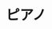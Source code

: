 ---
layout: dual
title: ピアノ
content_blocks:
  - ja_no_furi: >
      ピアノ
    ja_all_furi: >
      ピアノ
    ja_first_furi: >
      ピアノ
    english: >
      Piano
    audio_file_ja: >
      /assets/story1_0.mp3
    audio_file_en: >
      /assets/story1_0_en.mp3
  - ja_no_furi: >
      芥川龍之介
    ja_all_furi: >
      <ruby>芥川<rt>あくたがわ</rt></ruby><ruby>龍之介<rt>りゅうのすけ</rt></ruby>
    ja_first_furi: >
      <ruby>芥川<rt>あくたがわ</rt></ruby><ruby>龍之介<rt>りゅうのすけ</rt></ruby>
    english: >
      Ryunosuke Akutagawa
    audio_file_ja: >
      /assets/story1_1.mp3
    audio_file_en: >
      /assets/story1_1_en.mp3
  - ja_no_furi: >
      　或雨のふる秋の日、わたしは或人を訪ねる為に横浜の山手を歩いて行つた。この辺の荒廃は震災当時と殆ど変つてゐなかつた。若し少しでも変つてゐるとすれば、それは一面にスレヱトの屋根や煉瓦の壁の落ち重なつた中に藜あかざの伸びてゐるだけだつた。現に或家の崩れた跡には蓋をあけた弓なりのピアノさへ、半ば壁にひしがれたまゝ、つややかに鍵盤を濡らしてゐた。のみならず大小さまざまの譜本もかすかに色づいた藜の中に桃色、水色、薄黄色などの横文字の表紙を濡らしてゐた。
    ja_all_furi: >
      　<ruby>或<rt>ある</rt></ruby><ruby>雨<rt>あめ</rt></ruby>のふる<ruby>秋<rt>あき</rt></ruby>の<ruby>日<rt>ひ</rt></ruby>、わたしは<ruby>或<rt>ある</rt></ruby><ruby>人<rt>ひと</rt></ruby>を訪ねる<ruby>為<rt>ため</rt></ruby>に<ruby>横浜<rt>よこはま</rt></ruby>の<ruby>山手<rt>やまて</rt></ruby>を歩いて行つた。この<ruby>辺<rt>へん</rt></ruby>の<ruby>荒廃<rt>こうはい</rt></ruby>は<ruby>震災<rt>しんさい</rt></ruby><ruby>当時<rt>とうじ</rt></ruby>と殆ど<ruby>変<rt>へん</rt></ruby>つてゐなかつた。若し少しでも<ruby>変<rt>へん</rt></ruby>つてゐるとすれば、それは<ruby>一面<rt>いちめん</rt></ruby>にスレヱトの<ruby>屋根<rt>やね</rt></ruby>や<ruby>煉瓦<rt>れんが</rt></ruby>の<ruby>壁<rt>かべ</rt></ruby>の落ち重なつた<ruby>中<rt>ちゅう</rt></ruby>に<ruby>藜<rt>あかざ</rt></ruby>あかざの伸びてゐるだけだつた。現に<ruby>或<rt>ある</rt></ruby><ruby>家<rt>いえ</rt></ruby>の崩れた<ruby>跡<rt>あと</rt></ruby>には<ruby>蓋<rt>ふた</rt></ruby>をあけた弓なりのピアノさへ、半ば<ruby>壁<rt>かべ</rt></ruby>にひしがれたまゝ、つややかに<ruby>鍵盤<rt>けんばん</rt></ruby>を濡らしてゐた。のみならず<ruby>大小<rt>だいしょう</rt></ruby>さまざまの<ruby>譜<rt>ふ</rt></ruby><ruby>本<rt>ほん</rt></ruby>もかすかに色づいた<ruby>藜<rt>あかざ</rt></ruby>の<ruby>中<rt>なか</rt></ruby>に<ruby>桃色<rt>ももいろ</rt></ruby>、<ruby>水色<rt>みずいろ</rt></ruby>、<ruby>薄<rt>うす</rt></ruby><ruby>黄色<rt>きいろ</rt></ruby>などの<ruby>横<rt>よこ</rt></ruby><ruby>文字<rt>もじ</rt></ruby>の<ruby>表紙<rt>ひょうし</rt></ruby>を濡らしてゐた。
    ja_first_furi: >
      　<ruby>或<rt>ある</rt></ruby><ruby>雨<rt>あめ</rt></ruby>のふる<ruby>秋<rt>あき</rt></ruby>の<ruby>日<rt>ひ</rt></ruby>、わたしは或<ruby>人<rt>ひと</rt></ruby>を訪ねる<ruby>為<rt>ため</rt></ruby>に<ruby>横浜<rt>よこはま</rt></ruby>の<ruby>山手<rt>やまて</rt></ruby>を歩いて行つた。この<ruby>辺<rt>へん</rt></ruby>の<ruby>荒廃<rt>こうはい</rt></ruby>は<ruby>震災<rt>しんさい</rt></ruby><ruby>当時<rt>とうじ</rt></ruby>と殆ど<ruby>変<rt>へん</rt></ruby>つてゐなかつた。若し少しでも変つてゐるとすれば、それは<ruby>一面<rt>いちめん</rt></ruby>にスレヱトの<ruby>屋根<rt>やね</rt></ruby>や<ruby>煉瓦<rt>れんが</rt></ruby>の<ruby>壁<rt>かべ</rt></ruby>の落ち重なつた<ruby>中<rt>ちゅう</rt></ruby>に<ruby>藜<rt>あかざ</rt></ruby>あかざの伸びてゐるだけだつた。現に或<ruby>家<rt>いえ</rt></ruby>の崩れた<ruby>跡<rt>あと</rt></ruby>には<ruby>蓋<rt>ふた</rt></ruby>をあけた弓なりのピアノさへ、半ば壁にひしがれたまゝ、つややかに<ruby>鍵盤<rt>けんばん</rt></ruby>を濡らしてゐた。のみならず<ruby>大小<rt>だいしょう</rt></ruby>さまざまの<ruby>譜<rt>ふ</rt></ruby><ruby>本<rt>ほん</rt></ruby>もかすかに色づいた藜の中に<ruby>桃色<rt>ももいろ</rt></ruby>、<ruby>水色<rt>みずいろ</rt></ruby>、<ruby>薄<rt>うす</rt></ruby><ruby>黄色<rt>きいろ</rt></ruby>などの<ruby>横<rt>よこ</rt></ruby><ruby>文字<rt>もじ</rt></ruby>の<ruby>表紙<rt>ひょうし</rt></ruby>を濡らしてゐた。
    english: >
      One rainy autumn day, I walked up the mountainside of Yokohama to visit someone. The devastation around here had hardly changed since the earthquake. If there was anything that had changed, it was only the slate roof and brick walls that were piled up and covered with bruises. In fact, in the ruins of a collapsed house, there was even a bow-shaped piano with the lid open. Not only that, but also the various large and small music books were covered with horizontal letters in pink, light blue, and light yellow in the faintly colored iris.
    audio_file_ja: >
      /assets/story1_2.mp3
    audio_file_en: >
      /assets/story1_2_en.mp3
  - ja_no_furi: >
      　わたしはわたしの訪ねた人と或こみ入つた用件を話した。話は容易に片づかなかつた。わたしはとうとう夜に入つた後、やつとその人の家を辞することにした。それも近近にもう一度面談を約した上のことだつた。
    ja_all_furi: >
      　わたしはわたしの訪ねた<ruby>人<rt>ひと</rt></ruby>と<ruby>或<rt>ある</rt></ruby>こみ入つた<ruby>用件<rt>ようけん</rt></ruby>を話した。<ruby>話<rt>はなし</rt></ruby>は<ruby>容易<rt>ようい</rt></ruby>に片づかなかつた。わたしはとうとう<ruby>夜<rt>よる</rt></ruby>に入つた<ruby>後<rt>あと</rt></ruby>、やつとその<ruby>人<rt>ひと</rt></ruby>の<ruby>家<rt>いえ</rt></ruby>を辞することにした。それも<ruby>近近<rt>ちかぢか</rt></ruby>にもう<ruby>一<rt>いち</rt></ruby><ruby>度<rt>ど</rt></ruby><ruby>面談<rt>めんだん</rt></ruby>を約した<ruby>上<rt>うえ</rt></ruby>のことだつた。
    ja_first_furi: >
      　わたしはわたしの訪ねた人と或こみ入つた<ruby>用件<rt>ようけん</rt></ruby>を話した。<ruby>話<rt>はなし</rt></ruby>は<ruby>容易<rt>ようい</rt></ruby>に片づかなかつた。わたしはとうとう<ruby>夜<rt>よる</rt></ruby>に入つた<ruby>後<rt>あと</rt></ruby>、やつとその人の家を辞することにした。それも<ruby>近近<rt>ちかぢか</rt></ruby>にもう<ruby>一<rt>いち</rt></ruby><ruby>度<rt>ど</rt></ruby><ruby>面談<rt>めんだん</rt></ruby>を約した<ruby>上<rt>うえ</rt></ruby>のことだつた。
    english: >
      I talked about a complicated matter with the person I visited. The conversation was not easy to finish. When night finally fell, I decided to leave him and his house. It was only after we had arranged to meet again in the near future.
    audio_file_ja: >
      /assets/story1_3.mp3
    audio_file_en: >
      /assets/story1_3_en.mp3
  - ja_no_furi: >
      　雨は幸ひにも上つてゐた。おまけに月も風立つた空に時々光を洩らしてゐた。わたしは汽車に乗り遅れぬ為に（煙草の吸はれぬ省線電車は勿論わたしには禁もつだつた。）出来るだけ足を早めて行つた。
    ja_all_furi: >
      　<ruby>雨<rt>あめ</rt></ruby>は<ruby>幸<rt>さいわい</rt></ruby>ひにも<ruby>上<rt>うえ</rt></ruby>つてゐた。おまけに<ruby>月<rt>つき</rt></ruby>も<ruby>風<rt>かぜ</rt></ruby>立つた<ruby>空<rt>そら</rt></ruby>に時々<ruby>光<rt>ひかり</rt></ruby>を洩らしてゐた。わたしは<ruby>汽車<rt>きしゃ</rt></ruby>に乗り遅れぬ<ruby>為<rt>ため</rt></ruby>に（<ruby>煙草<rt>たばこ</rt></ruby>の<ruby>吸<rt>きゅう</rt></ruby>はれぬ<ruby>省線<rt>しょうせん</rt></ruby><ruby>電車<rt>でんしゃ</rt></ruby>は<ruby>勿論<rt>もちろん</rt></ruby>わたしには<ruby>禁<rt>きん</rt></ruby>もつだつた。）出来るだけ<ruby>足<rt>あし</rt></ruby>を早めて行つた。
    ja_first_furi: >
      　雨は<ruby>幸<rt>さいわい</rt></ruby>ひにも上つてゐた。おまけに<ruby>月<rt>つき</rt></ruby>も<ruby>風<rt>かぜ</rt></ruby>立つた<ruby>空<rt>そら</rt></ruby>に時々<ruby>光<rt>ひかり</rt></ruby>を洩らしてゐた。わたしは<ruby>汽車<rt>きしゃ</rt></ruby>に乗り遅れぬ為に（<ruby>煙草<rt>たばこ</rt></ruby>の<ruby>吸<rt>きゅう</rt></ruby>はれぬ<ruby>省線<rt>しょうせん</rt></ruby><ruby>電車<rt>でんしゃ</rt></ruby>は<ruby>勿論<rt>もちろん</rt></ruby>わたしには<ruby>禁<rt>きん</rt></ruby>もつだつた。）出来るだけ<ruby>足<rt>あし</rt></ruby>を早めて行つた。
    english: >
      Luckily, it was raining. On top of that, the moon occasionally shed light on the windy sky. In order not to miss the train (of course, the short-route train, where I can't smoke, was forbidden to me), I went as fast as I could.
    audio_file_ja: >
      /assets/story1_4.mp3
    audio_file_en: >
      /assets/story1_4_en.mp3
  - ja_no_furi: >
      　すると突然聞えたのは誰かのピアノを打つた音だつた。いや、「打つた」と言ふよりも寧ろ触つた音だつた。わたしは思はず足をゆるめ、荒涼としたあたりを眺めまはした。ピアノは丁度月の光に細長い鍵盤を仄めかせてゐた、あの藜の中にあるピアノは。――しかし人かげはどこにもなかつた。
    ja_all_furi: >
      　すると<ruby>突然<rt>とつぜん</rt></ruby>聞えたのは<ruby>誰<rt>だれ</rt></ruby>かのピアノを打つた<ruby>音<rt>おと</rt></ruby>だつた。いや、「打つた」と言ふよりも寧ろ<ruby>触<rt>ふれ</rt></ruby>つた<ruby>音<rt>おと</rt></ruby>だつた。わたしは思はず<ruby>足<rt>あし</rt></ruby>をゆるめ、<ruby>荒涼<rt>こうりょう</rt></ruby>としたあたりを眺めまはした。ピアノは<ruby>丁度<rt>ちょうど</rt></ruby><ruby>月<rt>つき</rt></ruby>の<ruby>光<rt>ひかり</rt></ruby>に細長い<ruby>鍵盤<rt>けんばん</rt></ruby>を仄めかせてゐた、あの<ruby>藜<rt>あかざ</rt></ruby>の<ruby>中<rt>なか</rt></ruby>にあるピアノは。――しかし人かげはどこにもなかつた。
    ja_first_furi: >
      　すると<ruby>突然<rt>とつぜん</rt></ruby>聞えたのは<ruby>誰<rt>だれ</rt></ruby>かのピアノを打つた<ruby>音<rt>おと</rt></ruby>だつた。いや、「打つた」と言ふよりも寧ろ<ruby>触<rt>ふれ</rt></ruby>つた音だつた。わたしは思はず足をゆるめ、<ruby>荒涼<rt>こうりょう</rt></ruby>としたあたりを眺めまはした。ピアノは<ruby>丁度<rt>ちょうど</rt></ruby>月の光に細長い鍵盤を仄めかせてゐた、あの藜の中にあるピアノは。――しかし人かげはどこにもなかつた。
    english: >
      Then suddenly I heard the sound of someone hitting the piano. No, rather than saying "I hit it," it was a touch sound. Unexpectedly, I relaxed and gazed at the desolate surroundings. The piano was just hinting at the long, thin keyboard in the moonlight, the piano in that shade. --but there was no shadow anywhere.
    audio_file_ja: >
      /assets/story1_5.mp3
    audio_file_en: >
      /assets/story1_5_en.mp3
  - ja_no_furi: >
      　それはたつた一音おんだつた。が、ピアノには違ひなかつた。わたしは多少無気味になり、もう一度足を早めようとした。その時わたしの後ろにしたピアノは確かに又かすかに音を出した。わたしは勿論振りかへらずにさつさと足を早めつゞけた、湿気を孕んだ一陣の風のわたしを送るのを感じながら。……
    ja_all_furi: >
      　それはたつた<ruby>一<rt>いち</rt></ruby><ruby>音<rt>おん</rt></ruby>おんだつた。が、ピアノには違ひなかつた。わたしは<ruby>多少<rt>たしょう</rt></ruby><ruby>無<rt>む</rt></ruby><ruby>気味<rt>きみ</rt></ruby>になり、もう<ruby>一<rt>いち</rt></ruby><ruby>度<rt>ど</rt></ruby><ruby>足<rt>あし</rt></ruby>を早めようとした。その<ruby>時<rt>とき</rt></ruby>わたしの後ろにしたピアノは確かに<ruby>又<rt>また</rt></ruby>かすかに<ruby>音<rt>おと</rt></ruby>を出した。わたしは<ruby>勿論<rt>もちろん</rt></ruby>振りかへらずにさつさと<ruby>足<rt>あし</rt></ruby>を早めつゞけた、<ruby>湿気<rt>しっけ</rt></ruby>を孕んだ<ruby>一陣<rt>いちじん</rt></ruby>の<ruby>風<rt>かぜ</rt></ruby>のわたしを送るのを感じながら。……
    ja_first_furi: >
      　それはたつた一音おんだつた。が、ピアノには違ひなかつた。わたしは<ruby>多少<rt>たしょう</rt></ruby><ruby>無<rt>む</rt></ruby><ruby>気味<rt>きみ</rt></ruby>になり、もう一度足を早めようとした。その<ruby>時<rt>とき</rt></ruby>わたしの後ろにしたピアノは確かに<ruby>又<rt>また</rt></ruby>かすかに音を出した。わたしは勿論振りかへらずにさつさと足を早めつゞけた、<ruby>湿気<rt>しっけ</rt></ruby>を孕んだ<ruby>一陣<rt>いちじん</rt></ruby>の風のわたしを送るのを感じながら。……
    english: >
      "It was a single clatter." But the piano was no different. I got a little uneasy and tried to quicken my steps again. At that time, the piano behind me did make a faint sound again. Of course I didn't turn my back and kept walking quickly, feeling a gust of damp wind blowing me. ……
    audio_file_ja: >
      /assets/story1_6.mp3
    audio_file_en: >
      /assets/story1_6_en.mp3
  - ja_no_furi: >
      　わたしはこのピアノの音に超自然の解釈を加へるには余りにリアリストに違ひなかつた。成程人かげは見えなかつたにしろ、あの崩れた壁のあたりに猫でも潜んでゐたかも知れない。若し猫ではなかつたとすれば、――わたしはまだその外にも鼬だの蟇がへるだのを数へてゐた。けれども兎に角人手を借らずにピアノの鳴つたのは不思議だつた。
    ja_all_furi: >
      　わたしはこのピアノの<ruby>音<rt>おと</rt></ruby>に<ruby>超<rt>ちょう</rt></ruby><ruby>自然<rt>しぜん</rt></ruby>の<ruby>解釈<rt>かいしゃく</rt></ruby>を加へるには余りにリアリストに違ひなかつた。<ruby>成程<rt>なるほど</rt></ruby>人かげは見えなかつたにしろ、あの崩れた<ruby>壁<rt>かべ</rt></ruby>のあたりに<ruby>猫<rt>ねこ</rt></ruby>でも潜んでゐたかも知れない。若し<ruby>猫<rt>ねこ</rt></ruby>ではなかつたとすれば、――わたしはまだその<ruby>外<rt>そと</rt></ruby>にも<ruby>鼬<rt>いたち</rt></ruby>だの<ruby>蟇<rt>ひき</rt></ruby>がへるだのを<ruby>数<rt>かず</rt></ruby>へてゐた。けれども兎に角<ruby>人手<rt>ひとで</rt></ruby>を借らずにピアノの<ruby>鳴<rt>なる</rt></ruby>つたのは<ruby>不思議<rt>ふしぎ</rt></ruby>だつた。
    ja_first_furi: >
      　わたしはこのピアノの音に<ruby>超<rt>ちょう</rt></ruby><ruby>自然<rt>しぜん</rt></ruby>の<ruby>解釈<rt>かいしゃく</rt></ruby>を加へるには余りにリアリストに違ひなかつた。<ruby>成程<rt>なるほど</rt></ruby>人かげは見えなかつたにしろ、あの崩れた壁のあたりに<ruby>猫<rt>ねこ</rt></ruby>でも潜んでゐたかも知れない。若し猫ではなかつたとすれば、――わたしはまだその<ruby>外<rt>そと</rt></ruby>にも<ruby>鼬<rt>いたち</rt></ruby>だの<ruby>蟇<rt>ひき</rt></ruby>がへるだのを<ruby>数<rt>かず</rt></ruby>へてゐた。けれども兎に角<ruby>人手<rt>ひとで</rt></ruby>を借らずにピアノの<ruby>鳴<rt>なる</rt></ruby>つたのは<ruby>不思議<rt>ふしぎ</rt></ruby>だつた。
    english: >
      I was too realist to add a supernatural interpretation to this piano sound. Even though I couldn't see the shadows, there might have been a cat lurking around that crumbling wall. If it wasn't a cat--I was still counting weasels and toads besides them. However, it was strange that the piano could play without any help.
    audio_file_ja: >
      /assets/story1_7.mp3
    audio_file_en: >
      /assets/story1_7_en.mp3
  - ja_no_furi: >
      　五日ばかりたつた後、わたしは同じ用件の為に同じ山手を通りかゝつた。ピアノは不相変ひつそりと藜の中に蹲つてゐた。桃色、水色、薄黄色などの譜本の散乱してゐることもやはりこの前に変らなかつた。只けふはそれ等は勿論、崩れ落ちた煉瓦やスレヱトも秋晴れの日の光にかがやいてゐた。
    ja_all_furi: >
      　<ruby>五<rt>いつ</rt></ruby><ruby>日<rt>か</rt></ruby>ばかりたつた<ruby>後<rt>あと</rt></ruby>、わたしは同じ<ruby>用件<rt>ようけん</rt></ruby>の<ruby>為<rt>ため</rt></ruby>に同じ<ruby>山手<rt>やまて</rt></ruby>を通りかゝつた。ピアノは<ruby>不<rt>ふ</rt></ruby><ruby>相<rt>そう</rt></ruby><ruby>変<rt>へん</rt></ruby>ひつそりと<ruby>藜<rt>あかざ</rt></ruby>の<ruby>中<rt>なか</rt></ruby>に<ruby>蹲<rt>つくばい</rt></ruby>つてゐた。<ruby>桃色<rt>ももいろ</rt></ruby>、<ruby>水色<rt>みずいろ</rt></ruby>、<ruby>薄<rt>うす</rt></ruby><ruby>黄色<rt>きいろ</rt></ruby>などの<ruby>譜<rt>ふ</rt></ruby><ruby>本<rt>ほん</rt></ruby>の<ruby>散乱<rt>さんらん</rt></ruby>してゐることもやはりこの<ruby>前<rt>まえ</rt></ruby>に変らなかつた。<ruby>只<rt>ただ</rt></ruby>けふはそれ<ruby>等<rt>ら</rt></ruby>は<ruby>勿論<rt>もちろん</rt></ruby>、崩れ落ちた<ruby>煉瓦<rt>れんが</rt></ruby>やスレヱトも秋晴れの<ruby>日<rt>ひ</rt></ruby>の<ruby>光<rt>ひかり</rt></ruby>にかがやいてゐた。
    ja_first_furi: >
      　<ruby>五<rt>いつ</rt></ruby>日ばかりたつた後、わたしは同じ用件の為に同じ山手を通りかゝつた。ピアノは<ruby>不<rt>ふ</rt></ruby><ruby>相<rt>そう</rt></ruby>変ひつそりと藜の中に<ruby>蹲<rt>つくばい</rt></ruby>つてゐた。桃色、水色、薄黄色などの譜本の<ruby>散乱<rt>さんらん</rt></ruby>してゐることもやはりこの<ruby>前<rt>まえ</rt></ruby>に変らなかつた。<ruby>只<rt>ただ</rt></ruby>けふはそれ<ruby>等<rt>ら</rt></ruby>は勿論、崩れ落ちた煉瓦やスレヱトも秋晴れの日の光にかがやいてゐた。
    english: >
      About five days later, I passed by the same Yamate for the same business. The piano crouched quietly in the grass. The streak of pink, light blue, pale yellow, and other musical scores hadn't changed since last time. Not only that, but the fallen bricks and slates were also shining in the clear autumn sunlight.
    audio_file_ja: >
      /assets/story1_8.mp3
    audio_file_en: >
      /assets/story1_8_en.mp3
  - ja_no_furi: >
      　わたしは譜本を踏まぬやうにピアノの前へ歩み寄つた。ピアノは今目のあたりに見れば、鍵盤の象牙も光沢を失ひ、蓋の漆も剥落してゐた。殊に脚には海老かづらに似た一すぢの蔓草もからみついてゐた。わたしはこのピアノを前に何か失望に近いものを感じた。
    ja_all_furi: >
      　わたしは<ruby>譜<rt>ふ</rt></ruby><ruby>本<rt>ほん</rt></ruby>を踏まぬやうにピアノの<ruby>前<rt>まえ</rt></ruby>へ歩み寄つた。ピアノは<ruby>今<rt>いま</rt></ruby>目のあたりに見れば、<ruby>鍵盤<rt>けんばん</rt></ruby>の<ruby>象牙<rt>ぞうげ</rt></ruby>も<ruby>光沢<rt>こうたく</rt></ruby>を失ひ、<ruby>蓋<rt>ふた</rt></ruby>の<ruby>漆<rt>うるし</rt></ruby>も<ruby>剥落<rt>はくらく</rt></ruby>してゐた。殊に<ruby>脚<rt>あし</rt></ruby>には<ruby>海老<rt>えび</rt></ruby>かづらに<ruby>似<rt>に</rt></ruby>た<ruby>一<rt>いち</rt></ruby>すぢの<ruby>蔓草<rt>つるくさ</rt></ruby>もからみついてゐた。わたしはこのピアノを<ruby>前<rt>まえ</rt></ruby>に<ruby>何<rt>なん</rt></ruby>か<ruby>失望<rt>しつぼう</rt></ruby>に近いものを感じた。
    ja_first_furi: >
      　わたしは譜本を踏まぬやうにピアノの前へ歩み寄つた。ピアノは<ruby>今<rt>いま</rt></ruby>目のあたりに見れば、鍵盤の<ruby>象牙<rt>ぞうげ</rt></ruby>も<ruby>光沢<rt>こうたく</rt></ruby>を失ひ、蓋の<ruby>漆<rt>うるし</rt></ruby>も<ruby>剥落<rt>はくらく</rt></ruby>してゐた。殊に<ruby>脚<rt>あし</rt></ruby>には<ruby>海老<rt>えび</rt></ruby>かづらに<ruby>似<rt>に</rt></ruby>た一すぢの<ruby>蔓草<rt>つるくさ</rt></ruby>もからみついてゐた。わたしはこのピアノを前に<ruby>何<rt>なん</rt></ruby>か<ruby>失望<rt>しつぼう</rt></ruby>に近いものを感じた。
    english: >
      I walked over to the piano without stepping on the sheet music. Looking at the piano now, the ivory on the keyboard had lost its luster, and the lacquer on the lid had peeled off. In particular, the legs were entwined with vines resembling prawns. I felt something close to disappointment in front of this piano.
    audio_file_ja: >
      /assets/story1_9.mp3
    audio_file_en: >
      /assets/story1_9_en.mp3
  - ja_no_furi: >
      「第一これでも鳴るのかしら。」
    ja_all_furi: >
      「<ruby>第<rt>だい</rt></ruby><ruby>一<rt>いち</rt></ruby>これでも鳴るのかしら。」
    ja_first_furi: >
      「<ruby>第<rt>だい</rt></ruby>一これでも鳴るのかしら。」
    english: >
      "First, I wonder if this will still ring."
    audio_file_ja: >
      /assets/story1_10.mp3
    audio_file_en: >
      /assets/story1_10_en.mp3
  - ja_no_furi: >
      　わたしはかう独り語を言つた。するとピアノはその拍子に忽ちかすかに音を発した。それは殆どわたしの疑惑を叱つたかと思ふ位だつた。しかしわたしは驚かなかつた。のみならず微笑の浮んだのを感じた。ピアノは今も日の光に白じらと鍵盤をひろげてゐた。が、そこにはいつの間にか落ち栗が一つ転がつてゐた。
    ja_all_furi: >
      　わたしはかう独り<ruby>語<rt>ご</rt></ruby>を言つた。するとピアノはその<ruby>拍子<rt>ひょうし</rt></ruby>に忽ちかすかに<ruby>音<rt>おと</rt></ruby>を発した。それは殆どわたしの<ruby>疑惑<rt>ぎわく</rt></ruby>を<ruby>叱<rt>None</rt></ruby>つたかと思ふ<ruby>位<rt>くらい</rt></ruby>だつた。しかしわたしは<ruby>驚<rt>おどろき</rt></ruby>かなかつた。のみならず<ruby>微笑<rt>びしょう</rt></ruby>の浮んだのを感じた。ピアノは<ruby>今<rt>いま</rt></ruby>も<ruby>日<rt>ひ</rt></ruby>の<ruby>光<rt>ひかり</rt></ruby>に<ruby>白<rt>しろ</rt></ruby>じらと<ruby>鍵盤<rt>けんばん</rt></ruby>をひろげてゐた。が、そこにはいつの<ruby>間<rt>あいだ</rt></ruby>にか落ち<ruby>栗<rt>くり</rt></ruby>が<ruby>一<rt>ひと</rt></ruby>つ<ruby>転<rt>てん</rt></ruby>がつてゐた。
    ja_first_furi: >
      　わたしはかう独り<ruby>語<rt>ご</rt></ruby>を言つた。するとピアノはその<ruby>拍子<rt>ひょうし</rt></ruby>に忽ちかすかに音を発した。それは殆どわたしの<ruby>疑惑<rt>ぎわく</rt></ruby>を<ruby>叱<rt>None</rt></ruby>つたかと思ふ<ruby>位<rt>くらい</rt></ruby>だつた。しかしわたしは<ruby>驚<rt>おどろき</rt></ruby>かなかつた。のみならず<ruby>微笑<rt>びしょう</rt></ruby>の浮んだのを感じた。ピアノは今も日の光に<ruby>白<rt>しろ</rt></ruby>じらと鍵盤をひろげてゐた。が、そこにはいつの<ruby>間<rt>あいだ</rt></ruby>にか落ち<ruby>栗<rt>くり</rt></ruby>が一つ<ruby>転<rt>てん</rt></ruby>がつてゐた。
    english: >
      "I said to myself." Then, the piano suddenly made a faint sound with that beat. It almost seemed to scold me for my suspicions. But I was not surprised. Not only that, but I felt a smile on my face. The piano's keyboard was still wide open in the sunlight. But before I knew it, a fallen chestnut was lying there.
    audio_file_ja: >
      /assets/story1_11.mp3
    audio_file_en: >
      /assets/story1_11_en.mp3
  - ja_no_furi: >
      　わたしは往来へ引き返した後、もう一度この廃墟をふり返つた。やつと気のついた栗の木はスレヱトの屋根に押されたまま、斜めにピアノを蔽つてゐた。けれどもそれはどちらでも好かつた。わたしは只藜の中の弓なりのピアノに目を注いだ。あの去年の震災以来、誰も知らぬ音を保つてゐたピアノに。
    ja_all_furi: >
      　わたしは<ruby>往来<rt>おうらい</rt></ruby>へ引き返した<ruby>後<rt>あと</rt></ruby>、もう<ruby>一<rt>いち</rt></ruby><ruby>度<rt>ど</rt></ruby>この<ruby>廃墟<rt>はいきょ</rt></ruby>をふり返つた。やつと<ruby>気<rt>き</rt></ruby>のついた<ruby>栗<rt>くり</rt></ruby>の<ruby>木<rt>き</rt></ruby>はスレヱトの<ruby>屋根<rt>やね</rt></ruby>に押されたまま、斜めにピアノを<ruby>蔽<rt>へい</rt></ruby>つてゐた。けれどもそれはどちらでも好かつた。わたしは<ruby>只<rt>ただ</rt></ruby><ruby>藜<rt>あかざ</rt></ruby>の<ruby>中<rt>なか</rt></ruby>の弓なりのピアノに<ruby>目<rt>め</rt></ruby>を注いだ。あの<ruby>去年<rt>きょねん</rt></ruby>の<ruby>震災<rt>しんさい</rt></ruby><ruby>以来<rt>いらい</rt></ruby>、<ruby>誰<rt>だれ</rt></ruby>も知らぬ<ruby>音<rt>おと</rt></ruby>を保つてゐたピアノに。
    ja_first_furi: >
      　わたしは<ruby>往来<rt>おうらい</rt></ruby>へ引き返した後、もう一度この<ruby>廃墟<rt>はいきょ</rt></ruby>をふり返つた。やつと<ruby>気<rt>き</rt></ruby>のついた栗の<ruby>木<rt>き</rt></ruby>はスレヱトの屋根に押されたまま、斜めにピアノを<ruby>蔽<rt>へい</rt></ruby>つてゐた。けれどもそれはどちらでも好かつた。わたしは只藜の中の弓なりのピアノに<ruby>目<rt>め</rt></ruby>を注いだ。あの<ruby>去年<rt>きょねん</rt></ruby>の震災<ruby>以来<rt>いらい</rt></ruby>、誰も知らぬ音を保つてゐたピアノに。
    english: >
      After returning to the street, I looked back at the ruins again. The chestnut tree I noticed was still pressed against the slate roof, obliquely covering the piano. But it was good either way. I focused my attention on the bow-shaped piano in the middle of nowhere. To the piano that had preserved the sound that no one had known since the earthquake last year.
    audio_file_ja: >
      /assets/story1_12.mp3
    audio_file_en: >
      /assets/story1_12_en.mp3
---